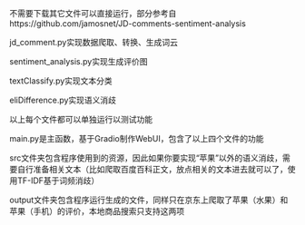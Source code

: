 不需要下载其它文件可以直接运行，部分参考自https://github.com/jamosnet/JD-comments-sentiment-analysis

jd_comment.py实现数据爬取、转换、生成词云

sentiment_analysis.py实现生成评价图

textClassify.py实现文本分类

eliDifference.py实现语义消歧

以上每个文件都可以单独运行以测试功能

main.py是主函数，基于Gradio制作WebUI，包含了以上四个文件的功能

src文件夹包含程序使用到的资源，因此如果你要实现“苹果”以外的语义消歧，需要自行准备相关文本（比如爬取百度百科正文，放点相关的文本进去就可以了，使用TF-IDF基于词频消歧）

output文件夹包含程序运行生成的文件，同样只在京东上爬取了苹果（水果）和苹果（手机）的评价，本地商品搜索只支持这两项
